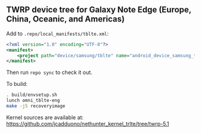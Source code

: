 ## TWRP device tree for Galaxy Note Edge (Europe, China, Oceanic, and Americas)

Add to `.repo/local_manifests/tblte.xml`:

```xml
<?xml version="1.0" encoding="UTF-8"?>
<manifest>
	<project path="device/samsung/tblte" name="android_device_samsung_tblte" remote="TeamWin" revision="android-6.0" />
</manifest>
```

Then run `repo sync` to check it out.

To build:

```sh
. build/envsetup.sh
lunch omni_tblte-eng
make -j5 recoveryimage
```

Kernel sources are available at: https://github.com/jcadduono/nethunter_kernel_trlte/tree/twrp-5.1

